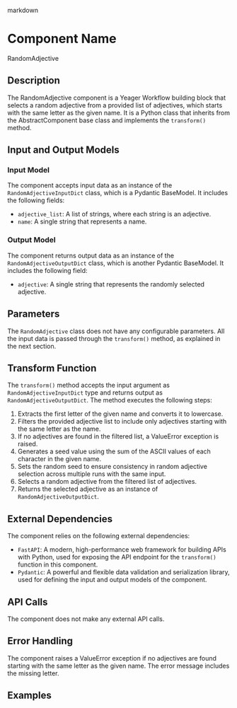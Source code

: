 markdown
# Component Name

RandomAdjective

## Description

The RandomAdjective component is a Yeager Workflow building block that selects a random adjective from a provided list of adjectives, which starts with the same letter as the given name. It is a Python class that inherits from the AbstractComponent base class and implements the `transform()` method.

## Input and Output Models

### Input Model

The component accepts input data as an instance of the `RandomAdjectiveInputDict` class, which is a Pydantic BaseModel. It includes the following fields:

- `adjective_list`: A list of strings, where each string is an adjective.
- `name`: A single string that represents a name.

### Output Model

The component returns output data as an instance of the `RandomAdjectiveOutputDict` class, which is another Pydantic BaseModel. It includes the following field:

- `adjective`: A single string that represents the randomly selected adjective.

## Parameters

The `RandomAdjective` class does not have any configurable parameters. All the input data is passed through the `transform()` method, as explained in the next section.

## Transform Function

The `transform()` method accepts the input argument as `RandomAdjectiveInputDict` type and returns output as `RandomAdjectiveOutputDict`. The method executes the following steps:

1. Extracts the first letter of the given name and converts it to lowercase.
2. Filters the provided adjective list to include only adjectives starting with the same letter as the name.
3. If no adjectives are found in the filtered list, a ValueError exception is raised.
4. Generates a seed value using the sum of the ASCII values of each character in the given name.
5. Sets the random seed to ensure consistency in random adjective selection across multiple runs with the same input.
6. Selects a random adjective from the filtered list of adjectives.
7. Returns the selected adjective as an instance of `RandomAdjectiveOutputDict`.

## External Dependencies

The component relies on the following external dependencies:

- `FastAPI`: A modern, high-performance web framework for building APIs with Python, used for exposing the API endpoint for the `transform()` function in this component.
- `Pydantic`: A powerful and flexible data validation and serialization library, used for defining the input and output models of the component.

## API Calls

The component does not make any external API calls.

## Error Handling

The component raises a ValueError exception if no adjectives are found starting with the same letter as the given name. The error message includes the missing letter.

## Examples
